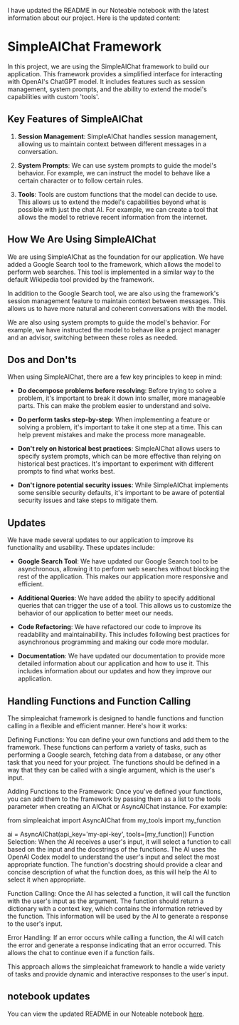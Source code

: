 I have updated the README in our Noteable notebook with the latest information about our project. Here is the updated content:

# SimpleAIChat Framework

In this project, we are using the SimpleAIChat framework to build our application. This framework provides a simplified interface for interacting with OpenAI's ChatGPT model. It includes features such as session management, system prompts, and the ability to extend the model's capabilities with custom 'tools'.

## Key Features of SimpleAIChat

1. **Session Management**: SimpleAIChat handles session management, allowing us to maintain context between different messages in a conversation.

2. **System Prompts**: We can use system prompts to guide the model's behavior. For example, we can instruct the model to behave like a certain character or to follow certain rules.

3. **Tools**: Tools are custom functions that the model can decide to use. This allows us to extend the model's capabilities beyond what is possible with just the chat AI. For example, we can create a tool that allows the model to retrieve recent information from the internet.

## How We Are Using SimpleAIChat

We are using SimpleAIChat as the foundation for our application. We have added a Google Search tool to the framework, which allows the model to perform web searches. This tool is implemented in a similar way to the default Wikipedia tool provided by the framework.

In addition to the Google Search tool, we are also using the framework's session management feature to maintain context between messages. This allows us to have more natural and coherent conversations with the model.

We are also using system prompts to guide the model's behavior. For example, we have instructed the model to behave like a project manager and an advisor, switching between these roles as needed.

## Dos and Don'ts

When using SimpleAIChat, there are a few key principles to keep in mind:

- **Do decompose problems before resolving**: Before trying to solve a problem, it's important to break it down into smaller, more manageable parts. This can make the problem easier to understand and solve.

- **Do perform tasks step-by-step**: When implementing a feature or solving a problem, it's important to take it one step at a time. This can help prevent mistakes and make the process more manageable.

- **Don't rely on historical best practices**: SimpleAIChat allows users to specify system prompts, which can be more effective than relying on historical best practices. It's important to experiment with different prompts to find what works best.

- **Don't ignore potential security issues**: While SimpleAIChat implements some sensible security defaults, it's important to be aware of potential security issues and take steps to mitigate them.

## Updates

We have made several updates to our application to improve its functionality and usability. These updates include:

- **Google Search Tool**: We have updated our Google Search tool to be asynchronous, allowing it to perform web searches without blocking the rest of the application. This makes our application more responsive and efficient.

- **Additional Queries**: We have added the ability to specify additional queries that can trigger the use of a tool. This allows us to customize the behavior of our application to better meet our needs.

- **Code Refactoring**: We have refactored our code to improve its readability and maintainability. This includes following best practices for asynchronous programming and making our code more modular.

- **Documentation**: We have updated our documentation to provide more detailed information about our application and how to use it. This includes information about our updates and how they improve our application.


## Handling Functions and Function Calling

The simpleaichat framework is designed to handle functions and function calling in a flexible and efficient manner. Here's how it works:

Defining Functions: You can define your own functions and add them to the framework. These functions can perform a variety of tasks, such as performing a Google search, fetching data from a database, or any other task that you need for your project. The functions should be defined in a way that they can be called with a single argument, which is the user's input.

Adding Functions to the Framework: Once you've defined your functions, you can add them to the framework by passing them as a list to the tools parameter when creating an AIChat or AsyncAIChat instance. For example:

from simpleaichat import AsyncAIChat
from my_tools import my_function

ai = AsyncAIChat(api_key='my-api-key', tools=[my_function])
Function Selection: When the AI receives a user's input, it will select a function to call based on the input and the docstrings of the functions. The AI uses the OpenAI Codex model to understand the user's input and select the most appropriate function. The function's docstring should provide a clear and concise description of what the function does, as this will help the AI to select it when appropriate.

Function Calling: Once the AI has selected a function, it will call the function with the user's input as the argument. The function should return a dictionary with a context key, which contains the information retrieved by the function. This information will be used by the AI to generate a response to the user's input.

Error Handling: If an error occurs while calling a function, the AI will catch the error and generate a response indicating that an error occurred. This allows the chat to continue even if a function fails.

This approach allows the simpleaichat framework to handle a wide variety of tasks and provide dynamic and interactive responses to the user's input.

## notebook updates

You can view the updated README in our Noteable notebook [here](https://app.noteable.io/f/4a69c260-f3e1-44cd-980b-98bac5f37de9?cellID=97097d89-56fa-4f73-ad7d-6d2dc1f9b6e1).